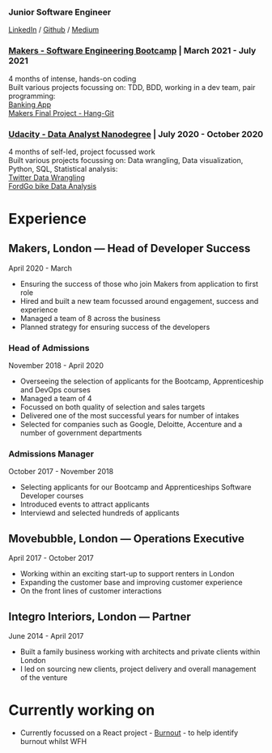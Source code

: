 
### Junior Software Engineer 
 
[LinkedIn](https://www.linkedin.com/in/j-kelly/) / [Github](https://github.com/JD-Kelly) / [Medium](https://jonny-kelly.medium.com/)

### [Makers - Software Engineering Bootcamp](https://makers.tech/curriculum/) | March 2021 - July 2021
4 months of intense, hands-on coding  
Built various projects focussing on: TDD, BDD, working in a dev team, pair programming:  
[Banking App](https://github.com/JD-Kelly/bank_tech_test)  
[Makers Final Project - Hang-Git](https://github.com/JD-Kelly/hang-git)
  

### [Udacity - Data Analyst Nanodegree](https://www.udacity.com/course/data-analyst-nanodegree--nd002) | July 2020 - October 2020
4 months of self-led, project focussed work   
Built various projects focussing on: Data wrangling, Data visualization, Python, SQL, Statistical analysis:    
[Twitter Data Wrangling](https://github.com/JD-Kelly/twitter-data-wranglling)  
[FordGo bike Data Analysis](https://github.com/JD-Kelly/Ford-GoBike-Data-Analysis) 

 
# Experience
## Makers, London — Head of Developer Success
April 2020 - March 
- Ensuring the success of those who join Makers from application to first role
- Hired and built a new team focussed around engagement, success and experience
- Managed a team of 8 across the business 
- Planned strategy for ensuring success of the developers

### Head of Admissions 
November 2018 - April 2020 
- Overseeing the selection of applicants for the Bootcamp, Apprenticeship and DevOps courses
- Managed a team of 4 
- Focussed on both quality of selection and sales targets 
- Delivered one of the most successful years for number of intakes
- Selected for companies such as Google, Deloitte, Accenture and a number of government departments

### Admissions Manager
October 2017 - November 2018
- Selecting applicants for our Bootcamp and Apprenticeships Software Developer courses
- Introduced events to attract applicants 
- Interviewd and selected hundreds of applicants

## Movebubble, London — Operations Executive 
April 2017 - October 2017 
- Working within an exciting start-up to support renters in London
- Expanding the customer base and improving customer experience
- On the front lines of customer interactions 

## Integro Interiors, London — Partner
June 2014 - April 2017
- Built a family business working with architects and private clients within London
- I led on sourcing new clients, project delivery and overall management of the venture


# Currently working on
- Currently focussed on a React project - [Burnout](https://github.com/JD-Kelly/burnout) - to help identify burnout whilst WFH








